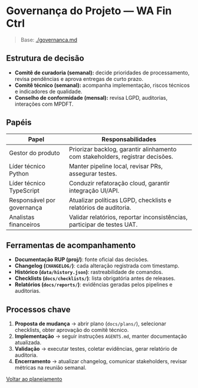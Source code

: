 <!-- proj/02-planejamento/governanca-spec.md -->
# Governança do Projeto — WA Fin Ctrl

> Base: [./governanca.md](./governanca.md)

## Estrutura de decisão
- **Comitê de curadoria (semanal):** decide prioridades de processamento, revisa pendências e aprova entregas de curto prazo.
- **Comitê técnico (semanal):** acompanha implementação, riscos técnicos e indicadores de qualidade.
- **Conselho de conformidade (mensal):** revisa LGPD, auditorias, interações com MPDFT.

## Papéis
| Papel | Responsabilidades |
| --- | --- |
| Gestor do produto | Priorizar backlog, garantir alinhamento com stakeholders, registrar decisões. |
| Líder técnico Python | Manter pipeline local, revisar PRs, assegurar testes. |
| Líder técnico TypeScript | Conduzir refatoração cloud, garantir integração UI/API. |
| Responsável por governança | Atualizar políticas LGPD, checklists e relatórios de auditoria. |
| Analistas financeiros | Validar relatórios, reportar inconsistências, participar de testes UAT. |

## Ferramentas de acompanhamento
- **Documentação RUP (proj/)**: fonte oficial das decisões.
- **Changelog (`CHANGELOG/`)**: cada alteração registrada com timestamp.
- **Histórico (`data/history.json`)**: rastreabilidade de comandos.
- **Checklists (`docs/checklists/`)**: lista obrigatória antes de releases.
- **Relatórios (`docs/reports/`)**: evidências geradas pelos pipelines e auditorias.

## Processos chave
1. **Proposta de mudança** → abrir plano (`docs/plans/`), selecionar checklists, obter aprovação do comitê técnico.
2. **Implementação** → seguir instruções `AGENTS.md`, manter documentação atualizada.
3. **Validação** → executar testes, coletar evidências, gerar relatório de auditoria.
4. **Encerramento** → atualizar changelog, comunicar stakeholders, revisar métricas na reunião semanal.

[Voltar ao planejamento](README-spec.md)
